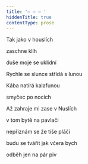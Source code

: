 ```yaml
---
title: '– – – '
hiddenTitle: true
contentType: prose
---
```


Tak jako v houslích

zaschne klíh

duše moje se uklidní

Rychle se slunce střídá s lunou

Kába natírá kalafunou

smyčec po nocích

Až zahraje mi zase v Nuslích

v tom bytě na pavlači

nepřiznám se že tiše pláči

budu se tvářit jak včera bych

odběh jen na pár piv

